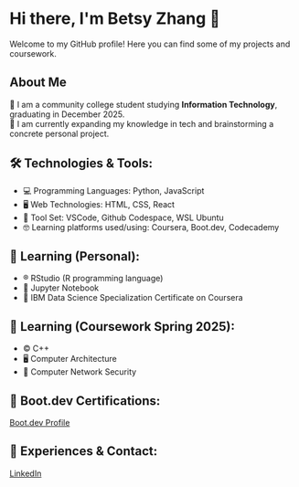 # Hi there, I'm Betsy Zhang 👋

Welcome to my GitHub profile! Here you can find some of my projects and coursework. 
## About Me
🏫 I am a community college student studying **Information Technology**, graduating in December 2025.  
🚀 I am currently expanding my knowledge in tech and brainstorming a concrete personal project.
## 🛠️ Technologies & Tools:
- 💻 Programming Languages: Python, JavaScript
- 🖥️ Web Technologies: HTML, CSS, React
- 🔨 Tool Set: VSCode, Github Codespace, WSL Ubuntu
- 🤓 Learning platforms used/using: Coursera, Boot.dev, Codecademy
## 📖 Learning (Personal):  
- ®️ RStudio (R programming language)
- 📒 Jupyter Notebook
- 🧪 IBM Data Science Specialization Certificate on Coursera
## 🏫 Learning (Coursework Spring 2025):
- ©️ C++
- 🖥️ Computer Architecture
- 🔐 Computer Network Security
## 🥾 Boot.dev Certifications:
[Boot.dev Profile](https://www.boot.dev/u/betsyzhang)
## 📧 Experiences & Contact:
[LinkedIn](https://www.linkedin.com/in/betsy-z-219444198/)
